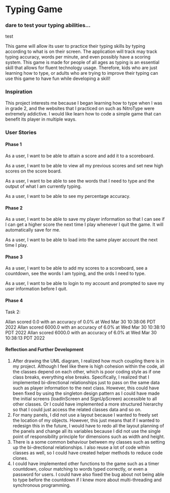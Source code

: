 # Typing Game

### dare to test your typing abilities...

test

This game will allow its user to practice their typing skills by typing
according to what is on their screen. The application will track may track
typing accuracy, words per minute, and even possibly have a scoring system. This game
is made for people of all ages as typing is an essential skill that allows for fluent
technology usage. Therefore, kids who are just learning how to type, or adults who are trying
to improve their typing can use this game to have fun while developing a skill!

### Inspiration

This project interests me because I began learning how to type when I was in grade 2, and
the websites that I practiced on such as NitroType were extremely addictive. I would like
learn how to code a simple game that can benefit its player in multiple ways. 

### User Stories

#### Phase 1

As a user, I want to be able to attain a score and add it to a scoreboard. 

As a user, I want to be able to view all my previous scores and set new high scores on the score board.

As a user, I want to be able to see the words that I need to type and the output of what I am currently typing. 

As a user, I want to be able to see my percentage accuracy. 

#### Phase 2

As a user, I want to be able to save my player information so that I can see if I can get a higher score the 
next time I play whenever I quit the game. It will automatically save for me. 

As a user, I want to be able to load into the same player account the next time I play.

#### Phase 3

As a user, I want to be able to add my scores to a scoreboard, see a countdown, see the words I am typing, and the 
ords I need to type.  

As a user, I want to be able to login to my account and prompted to save my user information before I quit.

#### Phase 4

Task 2: 

Allan scored 0.0 with an accuracy of 0.0% at Wed Mar 30 10:38:06 PDT 2022
Allan scored 6000.0 with an accuracy of 6.0% at Wed Mar 30 10:38:10 PDT 2022
Allan scored 6000.0 with an accuracy of 6.0% at Wed Mar 30 10:38:13 PDT 2022

#### Reflection and Further Development

1. After drawing the UML diagram, I realized how much coupling there is in my project. Although I feel like there is high
cohesion within the code, all the classes depend on each other, which is poor coding style as if one class breaks, 
everything else breaks. Specifically, I realized that I implemented bi-directional relationships just to pass on the same 
data such as player information to the next class. However, this could have been fixed by using the singleton design pattern
as I could have made the initial screens (loadInScreen and SignUpScreen) accessible to all other classes. Or I could
have implemented a more structured hierarchy so that I could just access the related classes data and so on.
2. For many panels, I did not use a layout because I wanted to freely set the location of my objects. However, this
just means that if I wanted to redesign this in the future, I would have to redo all the layout planning of the panels 
and change all its variables because I did not use the single point of responsibility principle for dimensions such as 
width and height.
3. There is a some common behaviour between my classes such as setting up the bi-drectional relationships. I 
also reuse a lot of code within classes as well, so I could have created helper methods to reduce code clones. 
4. I could have implemented other functions to the game such as a timer countdown, colour matching to words typed 
correctly, or even a password for users. I could have also fixed the bug about not being able to type before the countdown
if I knew more about multi-threading and synchronous programming.


